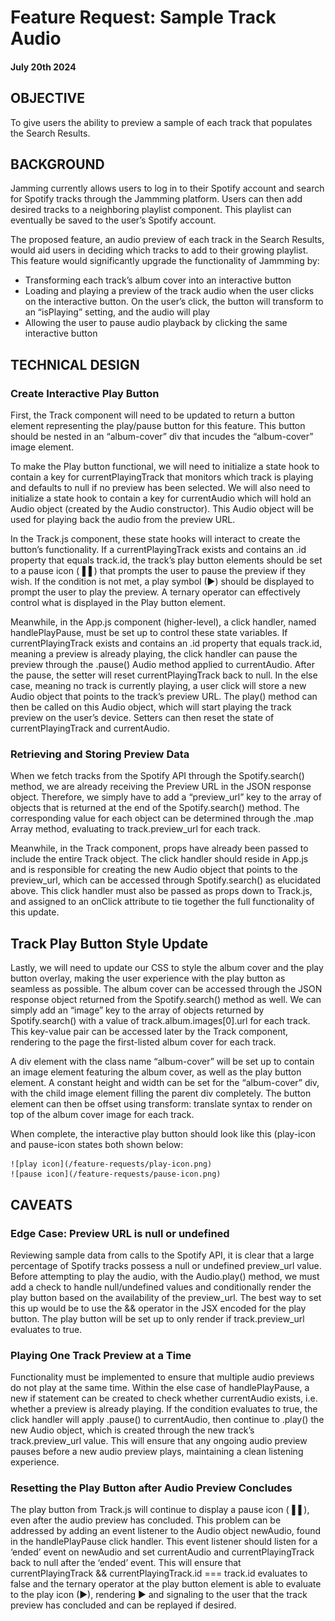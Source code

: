 # Feature Request: Sample Track Audio

#### July 20th 2024

## OBJECTIVE

To give users the ability to preview a sample of each track that populates the Search Results.

## BACKGROUND 

Jamming currently allows users to log in to their Spotify account and search for Spotify tracks through the Jammming platform. Users can then add desired tracks to a neighboring playlist component. This playlist can eventually be saved to the user’s Spotify account. 

The proposed feature, an audio preview of each track in the Search Results, would aid users in deciding which tracks to add to their growing playlist. This feature would significantly upgrade the functionality of Jammming by:

- Transforming each track’s album cover into an interactive button 
- Loading and playing a preview of the track audio when the user clicks on the interactive button. On the user’s click, the button will transform to an “isPlaying” setting, and the audio will play
- Allowing the user to pause audio playback by clicking the same interactive button

## TECHNICAL DESIGN

### Create Interactive Play Button

First, the Track component will need to be updated to return a button element representing the play/pause button for this feature. This button should be nested in an “album-cover” div that incudes the “album-cover” image element. 

To make the Play button functional, we will need to initialize a state hook to contain a key for currentPlayingTrack that monitors which track is playing and defaults to null if no preview has been selected. We will also need to initialize a state hook to contain a key for currentAudio which will hold an Audio object (created by the Audio constructor). This Audio object will be used for playing back the audio from the preview URL. 

In the Track.js component, these state hooks will interact to create the button’s functionality. If a currentPlayingTrack exists and contains an .id property that equals track.id, the track’s play button elements should be set to a pause icon (▐▐ ) that prompts the user to pause the preview if they wish. If the condition is not met, a play symbol (▶) should be displayed to prompt the user to play the preview. A ternary operator can effectively control what is displayed in the Play button element.

Meanwhile, in the App.js component (higher-level), a click handler, named handlePlayPause, must be set up to control these state variables. If currentPlayingTrack exists and contains an .id property that equals track.id, meaning a preview is already playing, the click handler can pause the preview through the .pause() Audio method applied to currentAudio. After the pause, the setter will reset currentPlayingTrack back to null. In the else case, meaning no track is currently playing, a user click will store a new Audio object that points to the track’s preview URL. The play() method can then be called on this Audio object, which will start playing the track preview on the user’s device. Setters can then reset the state of currentPlayingTrack and currentAudio.

### Retrieving and Storing Preview Data

When we fetch tracks from the Spotify API through the Spotify.search() method, we are already receiving the Preview URL in the JSON response object. Therefore, we simply have to add a “preview_url” key to the array of objects that is returned at the end of the Spotify.search() method. The corresponding value for each object can be determined through the .map Array method, evaluating to track.preview_url for each track.

Meanwhile, in the Track component, props have already been passed to include the entire Track object. The click handler should reside in App.js and is responsible for creating the new Audio object that points to the preview_url, which can be accessed through Spotify.search() as elucidated above. This click handler must also be passed as props down to Track.js, and assigned to an onClick attribute to tie together the full functionality of this update.

## Track Play Button Style Update

Lastly, we will need to update our CSS to style the album cover and the play button overlay, making the user experience with the play button as seamless as possible. The album cover can be accessed through the JSON response object returned from the Spotify.search() method as well. We can simply add an “image” key to the array of objects returned by Spotify.search() with a value of track.album.images[0].url for each track. This key-value pair can be accessed later by the Track component, rendering to the page the first-listed album cover for each track. 

A div element with the class name “album-cover” will be set up to contain an image element featuring the album cover, as well as the play button element. A constant height and width can be set for the “album-cover” div, with the child image element filling the parent div completely. The button element can then be offset using transform: translate syntax to render on top of the album cover image for each track.

When complete, the interactive play button should look like this (play-icon and pause-icon states both shown below:

    ![play icon](/feature-requests/play-icon.png)
    ![pause icon](/feature-requests/pause-icon.png)


## CAVEATS

### Edge Case: Preview URL is null or undefined

Reviewing sample data from calls to the Spotify API, it is clear that a large percentage of Spotify tracks possess a null or undefined preview_url value. Before attempting to play the audio, with the Audio.play() method, we must add a check to handle null/undefined values and conditionally render the play button based on the availability of the preview_url. The best way to set this up would be to use the && operator in the JSX encoded for the play button. The play button will be set up to only render if track.preview_url evaluates to true. 

### Playing One Track Preview at a Time

Functionality must be implemented to ensure that multiple audio previews do not play at the same time. Within the else case of handlePlayPause, a new if statement can be created to check whether currentAudio exists, i.e. whether a preview is already playing. If the condition evaluates to true, the click handler will apply .pause() to currentAudio, then continue to .play() the new Audio object, which is created through the new track’s track.preview_url value. This will ensure that any ongoing audio preview pauses before a new audio preview plays, maintaining a clean listening experience. 

### Resetting the Play Button after Audio Preview Concludes

The play button from Track.js will continue to display a pause icon (▐▐ ), even after the audio preview has concluded. This problem can be addressed by adding an event listener to the Audio object newAudio, found in the handlePlayPause click handler. This event listener should listen for a ‘ended’ event on newAudio and set currentAudio and currentPlayingTrack back to null after the ‘ended’ event. This will ensure that currentPlayingTrack && currentPlayingTrack.id === track.id evaluates to false and the ternary operator at the play button element is able to evaluate to the play icon (▶), rendering  ▶ and signaling to the user that the track preview has concluded and can be replayed if desired.
